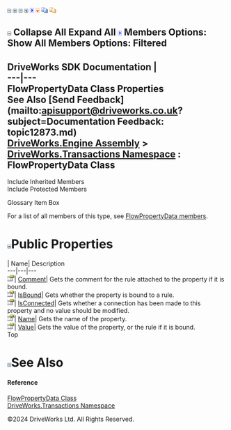 ![](dotnetimages/collapse.gif) ![](dotnetimages/expand.gif) ![](dotnetimages/collapse.gif) ![](dotnetimages/expand.gif) ![](dotnetimages/drpdown.gif) ![](dotnetimages/drpdown_orange.gif) ![](dotnetimages/copycode.gif) ![](dotnetimages/copycodeHighlight.gif)

![](dotnetimages/collapse.gif) Collapse All Expand All ![](dotnetimages/drpdown.gif) Members Options: Show All  Members Options: Filtered   
---  
DriveWorks SDK Documentation  |   
---|---  
FlowPropertyData Class Properties   
See Also [Send Feedback](mailto:apisupport@driveworks.co.uk?subject=Documentation Feedback: topic12873.md)  
[DriveWorks.Engine Assembly](topic2156.md) > [DriveWorks.Transactions Namespace](topic12835.md) : FlowPropertyData Class  
---  
  
Include Inherited Members    
Include Protected Members    


Glossary Item Box

For a list of all members of this type, see [FlowPropertyData members](topic12874.md).

# ![](dotnetimages/collapse.gif)Public Properties

| Name| Description  
---|---|---  
![Public Property](dotnetimages/publicProperty.gif)| [Comment](topic12888.md)| Gets the comment for the rule attached to the property if it is bound.   
![Public Property](dotnetimages/publicProperty.gif)| [IsBound](topic12889.md)| Gets whether the property is bound to a rule.   
![Public Property](dotnetimages/publicProperty.gif)| [IsConnected](topic12890.md)| Gets whether a connection has been made to this property and no value should be modified.   
![Public Property](dotnetimages/publicProperty.gif)| [Name](topic12891.md)| Gets the name of the property.   
![Public Property](dotnetimages/publicProperty.gif)| [Value](topic12892.md)| Gets the value of the property, or the rule if it is bound.   
Top

# ![](dotnetimages/collapse.gif)See Also

#### Reference

[FlowPropertyData Class](topic12873.md)   
[DriveWorks.Transactions Namespace](topic12835.md)

©2024 DriveWorks Ltd. All Rights Reserved.
